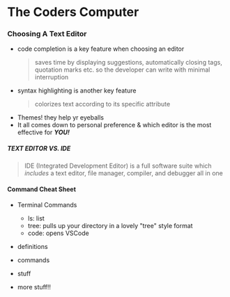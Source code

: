# The Coders Computer

### Choosing A Text Editor
- code completion is a key feature when choosing an editor
  > saves time by displaying suggestions, automatically closing tags, quotation marks etc. so the developer can write with minimal interruption
- syntax highlighting is another key feature
  > colorizes text according to its specific attribute
- Themes! they help yr eyeballs
- It all comes down to personal preference & which editor is the most effective for ***YOU!***
   
   
##### TEXT EDITOR VS. IDE 
> IDE (Integrated Development Editor) is a full software suite which *includes* a text editor, file manager, compiler, and debugger all in one

#### Command Cheat Sheet
- Terminal Commands
  - ls: list
  - tree: pulls up your directory in a lovely "tree" style format
  - code: opens VSCode
  
  
- definitions
- commands
- stuff
- more stuff!!
